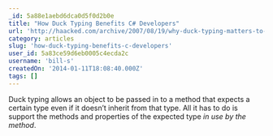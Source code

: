 ```yaml
---
_id: 5a88e1aebd6dca0d5f0d2b0e
title: "How Duck Typing Benefits C# Developers"
url: 'http://haacked.com/archive/2007/08/19/why-duck-typing-matters-to-c-developers.aspx/'
category: articles
slug: 'how-duck-typing-benefits-c-developers'
user_id: 5a83ce59d6eb0005c4ecda2c
username: 'bill-s'
createdOn: '2014-01-11T18:08:40.000Z'
tags: []
---
```


Duck typing allows an object to be passed in to a method that expects a certain type even if it doesn’t inherit from that type. All it has to do is support the methods and properties of the expected type <em>in use by the method</em>.
